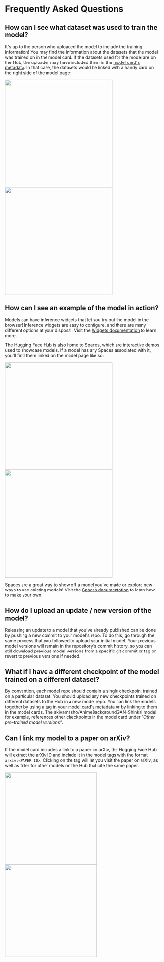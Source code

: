 # Frequently Asked Questions

## How can I see what dataset was used to train the model?

It's up to the person who uploaded the model to include the training information! You may find the information about the datasets that the model was trained on in the model card. If the datasets used for the model are on the Hub, the uploader may have included them in the [model card's metadata](https://huggingface.co/Jiva/xlm-roberta-large-it-mnli/blob/main/README.md#L7-L9). In that case, the datasets would be linked with a handy card on the right side of the model page:

<div class="flex justify-center">
<img class="block dark:hidden" width="350" src="https://huggingface.co/datasets/huggingface/documentation-images/resolve/main/hub/models-linked-datasets.png"/>
<img class="hidden dark:block" width="350" src="https://huggingface.co/datasets/huggingface/documentation-images/resolve/main/hub/models-linked-datasets-dark.png"/>
</div>

## How can I see an example of the model in action?

Models can have inference widgets that let you try out the model in the browser! Inference widgets are easy to configure, and there are many different options at your disposal. Visit the [Widgets documentation](models-widgets) to learn more.

The Hugging Face Hub is also home to Spaces, which are interactive demos used to showcase models. If a model has any Spaces associated with it, you'll find them linked on the model page like so:

<div class="flex justify-center">
<img class="block dark:hidden" width="350" src="https://huggingface.co/datasets/huggingface/documentation-images/resolve/main/hub/models-linked-spaces.png"/>
<img class="hidden dark:block" width="350" src="https://huggingface.co/datasets/huggingface/documentation-images/resolve/main/hub/models-linked-spaces-dark.png"/>
</div>

Spaces are a great way to show off a model you've made or explore new ways to use existing models! Visit the [Spaces documentation](./spaces) to learn how to make your own.

## How do I upload an update / new version of the model?

Releasing an update to a model that you've already published can be done by pushing a new commit to your model's repo. To do this, go through the same process that you followed to upload your initial model. Your previous model versions will remain in the repository's commit history, so you can still download previous model versions from a specific git commit or tag or revert to previous versions if needed.

## What if I have a different checkpoint of the model trained on a different dataset?

By convention, each model repo should contain a single checkpoint trained on a particular dataset. You should upload any new checkpoints trained on different datasets to the Hub in a new model repo. You can link the models together by using a [tag in your model card's metadata](./modelcard) or by linking to them in the model cards. The [akiyamasho/AnimeBackgroundGAN-Shinkai](https://huggingface.co/akiyamasho/AnimeBackgroundGAN-Shinkai#other-pre-trained-model-versions) model, for example, references other checkpoints in the model card under *"Other pre-trained model versions"*.

## Can I link my model to a paper on arXiv?

If the model card includes a link to a paper on arXiv, the Hugging Face Hub will extract the arXiv ID  and include it in the model tags with the format `arxiv:<PAPER ID>`. Clicking on the tag will let you visit the paper on arXiv, as well as filter for other models on the Hub that cite the same paper.

<div class="flex justify-center">
<img class="block dark:hidden" width="300" src="https://huggingface.co/datasets/huggingface/documentation-images/resolve/main/hub/datasets-arxiv.png"/>
<img class="hidden dark:block" width="300" src="https://huggingface.co/datasets/huggingface/documentation-images/resolve/main/hub/datasets-arxiv-dark.png"/>
</div>